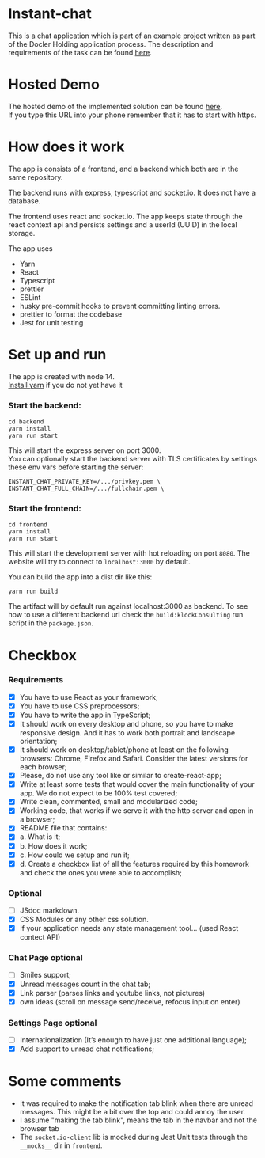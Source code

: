 # Instant-chat

This is a chat application which is part of an 
example project written as part of the Docler Holding application process.
The description and requirements of the task can be found 
[here](https://www.klockconsulting.net/static/hw.pdf).   

# Hosted Demo
The hosted demo of the implemented solution can be found 
[here](https://www.klockconsulting.net:8080).   
If you type this URL into your phone remember that it has to start with https.

# How does it work
The app is consists of a frontend, and a backend which both are in the same repository.
 
The backend runs with express, typescript and socket.io. It does not have a database. 

The frontend uses react and socket.io. 
The app keeps state through the react context api 
and persists settings and a userId (UUID) in the local storage.

The app uses 
* Yarn
* React
* Typescript
* prettier
* ESLint
* husky pre-commit hooks to prevent committing linting errors.
* prettier to format the codebase
* Jest for unit testing

# Set up and run
The app is created with node 14.   
 [Install yarn](https://classic.yarnpkg.com/en/docs/install) if you do not yet have it   
    
### Start the backend:    
```
cd backend
yarn install
yarn run start
```
This will start the express server on port 3000.   
You can optionally start the backend server with TLS certificates by settings these env vars before starting the server:
```
INSTANT_CHAT_PRIVATE_KEY=/.../privkey.pem \
INSTANT_CHAT_FULL_CHAIN=/.../fullchain.pem \
```

### Start the frontend:    
```
cd frontend
yarn install
yarn run start
```
This will start the development server with hot reloading on port `8080`. 
The website will try to connect to `localhost:3000` by default.   

You can build the app into a dist dir like this:
```
yarn run build
```
The artifact will by default run against localhost:3000 as backend. 
To see how to use a different backend url check the 
`build:klockConsulting` run script in the `package.json`.

# Checkbox

### Requirements
- [X] You have to use React as your framework;
- [X]  You have to use CSS preprocessors;
- [X] You have to write the app in TypeScript;
- [X] It should work on every desktop and phone, so you have to make responsive
design. And it has to work both portrait and landscape orientation;
- [X] It should work on desktop/tablet/phone at least on the following browsers:
Chrome, Firefox and Safari. Consider the latest versions for each browser;
- [X] Please, do not use any tool like or similar to create-react-app;
- [X] Write at least some tests that would cover the main functionality of your app.
We do not expect to be 100% test covered;
- [X] Write clean, commented, small and modularized code;
- [X] Working code, that works if we serve it with the http server and open in a
browser;
- [X] README file that contains:
- [X] a. What is it;
- [X] b. How does it work;
- [X] c. How could we setup and run it;
- [X] d. Create a checkbox list of all the features required by this homework
and check the ones you were able to accomplish;

### Optional
- [ ] JSdoc markdown.
- [X] CSS Modules or any other css solution.
- [X] If your application needs any state management tool... (used React contect API)

### Chat Page optional
- [ ] Smiles support;
- [X] Unread messages count in the chat tab;
- [X] Link parser (parses links and youtube links, not pictures)
- [X]  own ideas (scroll on message send/receive, refocus input on enter)
 
### Settings Page optional
- [ ] Internationalization (It’s enough to have just one additional language);
- [X] Add support to unread chat notifications;

# Some comments
- It was required to make the notification tab blink when there are unread messages. This might be a bit over the top and could annoy the user.
- I assume "making the tab blink", means the tab in the navbar and not the browser tab
- The `socket.io-client` lib is mocked during Jest Unit tests 
  through the `__mocks__` dir in `frontend`.
